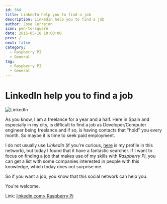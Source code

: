 ```yaml
---
id: 564
title: LinkedIn help you to find a job
description: LinkedIn help you to find a job
author: Jose Cerrejon
icon: pen-to-square
date: 2015-05-18 10:00:00
prev: /
next: false
category:
  - Raspberry PI
  - General
tag:
  - Raspberry PI
  - General
---
```


# LinkedIn help you to find a job

![LinkedIn](/images/2015/05/linkedin.jpg)

As you know, I am a freelance for a year and a half. Here in Spain and especially in my city, is difficult to find a job as Developer/Computer engineer being freelance and if so, is having contacts that "hold" you every month. So maybe it is time to seek paid employment.

I do not usually use *LinkedIn* (if you're curious, [here](https://www.linkedin.com/in/jmcerrejon/?locale=en_US) is my profile in this network), but today I found that it have a fantastic searcher. If I want to focus on finding a job that makes use of my skills with *Raspberry Pi*, you can get a list with some companies interested in people with this knowledge, which today does not surprise me.

So if you want a job, you know that this social network can help you.

You're welcome.

Link: [linkedin.com> Raspberry Pi](https://www.linkedin.com/jobs/search/?keywords=raspberry%20pi)